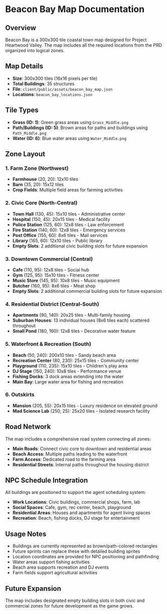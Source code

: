 # Beacon Bay Map Documentation

## Overview
Beacon Bay is a 300x300 tile coastal town map designed for Project Heartwood Valley. The map includes all the required locations from the PRD organized into logical zones.

## Map Details
- **Size**: 300x300 tiles (16x16 pixels per tile)
- **Total Buildings**: 35 structures
- **File**: `client/public/assets/beacon_bay_map.json`
- **Locations**: `beacon_bay_locations.json`

## Tile Types
- **Grass (ID: 1)**: Green grass areas using `Grass_Middle.png`
- **Path/Buildings (ID: 5)**: Brown areas for paths and buildings using `Path_Middle.png`
- **Water (ID: 6)**: Blue water areas using `Water_Middle.png`

## Zone Layout

### 1. Farm Zone (Northwest)
- **Farmhouse** (20, 20): 12x10 tiles
- **Barn** (35, 20): 15x12 tiles
- **Crop Fields**: Multiple field areas for farming activities

### 2. Civic Core (North-Central)
- **Town Hall** (130, 45): 15x10 tiles - Administrative center
- **Hospital** (150, 45): 20x15 tiles - Medical facility
- **Police Station** (125, 60): 12x8 tiles - Law enforcement
- **Fire Station** (140, 60): 12x8 tiles - Emergency services
- **Post Office** (155, 60): 8x6 tiles - Mail services
- **Library** (165, 60): 12x10 tiles - Public library
- **Empty Slots**: 2 additional civic building slots for future expansion

### 3. Downtown Commercial (Central)
- **Cafe** (110, 95): 12x8 tiles - Social hub
- **Gym** (125, 95): 15x10 tiles - Fitness center
- **Music Store** (145, 95): 10x8 tiles - Music equipment
- **Butcher** (160, 95): 8x6 tiles - Meat shop
- **Empty Slots**: 2 additional commercial building slots for future expansion

### 4. Residential District (Central-South)
- **Apartments** (90, 140): 20x25 tiles - Multi-family housing
- **Suburban Houses**: 13 individual houses (8x6 tiles each) scattered throughout
- **Small Pond** (180, 160): 12x8 tiles - Decorative water feature

### 5. Waterfront & Recreation (South)
- **Beach** (50, 240): 200x10 tiles - Sandy beach area
- **Recreation Center** (80, 230): 25x15 tiles - Community center
- **Playground** (110, 235): 15x10 tiles - Children's play area
- **DJ Stage** (150, 240): 10x8 tiles - Performance venue
- **Fishing Docks**: 3 dock areas extending into the water
- **Main Bay**: Large water area for fishing and recreation

### 6. Outskirts
- **Mansion** (205, 55): 20x15 tiles - Luxury residence on elevated ground
- **Mad Science Lab** (250, 25): 25x20 tiles - Isolated research facility

## Road Network
The map includes a comprehensive road system connecting all zones:
- **Main Roads**: Connect civic core to downtown and residential areas
- **Beach Access**: Multiple paths leading to the waterfront
- **Farm Access**: Dedicated road to the farming area
- **Residential Streets**: Internal paths throughout the housing district

## NPC Schedule Integration
All buildings are positioned to support the agent scheduling system:
- **Work Locations**: Civic buildings, commercial shops, farm, lab
- **Social Spaces**: Cafe, gym, rec center, beach, playground
- **Residential Areas**: Houses and apartments for agent living spaces
- **Recreation**: Beach, fishing docks, DJ stage for entertainment

## Usage Notes
- Buildings are currently represented as brown/path-colored rectangles
- Future sprints can replace these with detailed building sprites
- Location coordinates are provided for NPC positioning and pathfinding
- Water areas support fishing activities
- Beach area supports recreation and DJ events
- Farm fields support agricultural activities

## Future Expansion
The map includes designated empty building slots in both civic and commercial zones for future development as the game grows. 